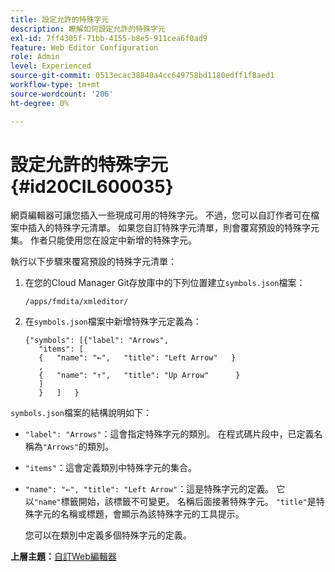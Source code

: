 ```yaml
---
title: 設定允許的特殊字元
description: 瞭解如何設定允許的特殊字元
exl-id: 7ff4305f-71bb-4155-b8e5-911cea6f0ad9
feature: Web Editor Configuration
role: Admin
level: Experienced
source-git-commit: 0513ecac38840a4cc649758bd1180edff1f8aed1
workflow-type: tm+mt
source-wordcount: '206'
ht-degree: 0%

---
```


# 設定允許的特殊字元 {#id20CIL600035}

網頁編輯器可讓您插入一些現成可用的特殊字元。 不過，您可以自訂作者可在檔案中插入的特殊字元清單。 如果您自訂特殊字元清單，則會覆寫預設的特殊字元集。 作者只能使用您在設定中新增的特殊字元。

執行以下步驟來覆寫預設的特殊字元清單：

1. 在您的Cloud Manager Git存放庫中的下列位置建立`symbols.json`檔案：

   ```
   /apps/fmdita/xmleditor/
   ```

1. 在`symbols.json`檔案中新增特殊字元定義為：

   ```
   {"symbols": [{"label": "Arrows",
      "items": [
      {   "name": "←",   "title": "Left Arrow"   } 
      ,   
      {   "name": "↑",   "title": "Up Arrow"      } 
      ]   
      }   ]   }
   ```


`symbols.json`檔案的結構說明如下：

- `"label": "Arrows"`：這會指定特殊字元的類別。 在程式碼片段中，已定義名稱為`"Arrows"`的類別。
- `"items"`：這會定義類別中特殊字元的集合。
- `"name": "←", "title": "Left Arrow"`：這是特殊字元的定義。 它以`"name"`標籤開始，該標籤不可變更。 名稱后面接著特殊字元。 `"title"`是特殊字元的名稱或標題，會顯示為該特殊字元的工具提示。

  您可以在類別中定義多個特殊字元的定義。


**上層主題：**&#x200B;[&#x200B;自訂Web編輯器](conf-web-editor.md)
